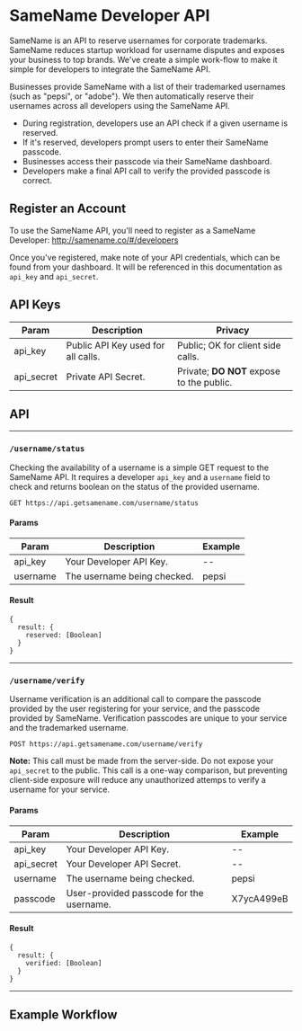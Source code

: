# SameName Developer API

SameName is an API to reserve usernames for corporate trademarks. SameName reduces startup workload for username disputes and exposes your business to top brands. We've create a simple work-flow to make it simple for developers to integrate the SameName API. 

Businesses provide SameName with a list of their trademarked usernames (such as "pepsi", or "adobe"). We then automatically reserve their usernames across all developers using the SameName API.

  - During registration, developers use an API check if a given username is reserved.
  - If it's reserved, developers prompt users to enter their SameName passcode.
  - Businesses access their passcode via their SameName dashboard.
  - Developers make a final API call to verify the provided passcode is correct.

## Register an Account

To use the SameName API, you'll need to register as a SameName Developer:
http://samename.co/#/developers

Once you've registered, make note of your API credentials, which can be found from your dashboard. It will be referenced in this documentation as `api_key` and `api_secret`.

## API Keys

Param         | Description                             | Privacy
------------- | --------------------------------------- | --------------
api_key       | Public API Key used for all calls.      | Public; OK for client side calls.
api_secret    | Private API Secret.                     | Private; **DO NOT** expose to the public.

## API

----
### `/username/status`

Checking the availability of a username is a simple GET request to the SameName API. It requires a developer `api_key` and a `username` field to check and returns boolean on the status of the provided username.

    GET https://api.getsamename.com/username/status
    
#### Params

Param         | Description                             | Example
------------- | --------------------------------------- | --------------
api_key       | Your Developer API Key.                 | --
username      | The username being checked.             | pepsi

#### Result

    {
      result: {
        reserved: [Boolean]
      }
    }
    
----
### `/username/verify`

Username verification is an additional call to compare the passcode provided by the user registering for your service, and the passcode provided by SameName. Verification passcodes are unique to your service and the trademarked username.

    POST https://api.getsamename.com/username/verify
    
**Note:** This call must be made from the server-side. Do not expose your `api_secret` to the public. This call is a one-way comparison, but preventing client-side exposure will reduce any unauthorized attemps to verify a username for your service.
    
#### Params

Param         | Description                              | Example
------------- | ---------------------------------------- | --------------
api_key       | Your Developer API Key.                  | --
api_secret    | Your Developer API Secret.               | --
username      | The username being checked.              | pepsi
passcode      | User-provided passcode for the username. | X7ycA499eB

#### Result

    {
      result: {
        verified: [Boolean]
      }
    }

----
## Example Workflow

